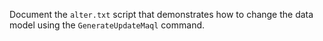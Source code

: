 Document the `alter.txt` script that demonstrates how to change the data model using the `GenerateUpdateMaql` command.
